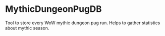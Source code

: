 # MythicDungeonPugDB
Tool to store every WoW mythic dungeon pug run. Helps to gather statistics about mythic season.
